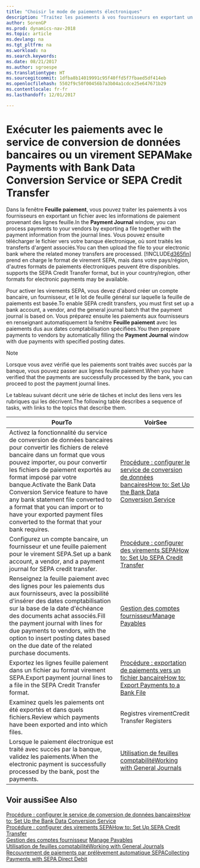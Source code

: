 ```yaml
---
title: "Choisir le mode de paiements électroniques"
description: "Traitez les paiements à vos fournisseurs en exportant un fichier avec les informations de paiement provenant des lignes feuille."
author: SorenGP
ms.prod: dynamics-nav-2018
ms.topic: article
ms.devlang: na
ms.tgt_pltfrm: na
ms.workload: na
ms.search.keywords: 
ms.date: 08/21/2017
ms.author: sgroespe
ms.translationtype: HT
ms.sourcegitcommit: 1dfba8b14019991c95f40ffd5f7fbaed5df414eb
ms.openlocfilehash: 5502f9c50f00456b7a3b04a1cdce25e647671b29
ms.contentlocale: fr-fr
ms.lasthandoff: 12/01/2017

---
```

# <a name="make-payments-with-bank-data-conversion-service-or-sepa-credit-transfer"></a><span data-ttu-id="a6c42-103">Exécuter les paiements avec le service de conversion de données bancaires ou un virement SEPA</span><span class="sxs-lookup"><span data-stu-id="a6c42-103">Make Payments with Bank Data Conversion Service or SEPA Credit Transfer</span></span>
<span data-ttu-id="a6c42-104">Dans la fenêtre **Feuille paiement**, vous pouvez traiter les paiements à vos fournisseurs en exportant un fichier avec les informations de paiement provenant des lignes feuille.</span><span class="sxs-lookup"><span data-stu-id="a6c42-104">In the **Payment Journal** window, you can process payments to your vendors by exporting a file together with the payment information from the journal lines.</span></span> <span data-ttu-id="a6c42-105">Vous pouvez ensuite télécharger le fichier vers votre banque électronique, où sont traités les transferts d'argent associés.</span><span class="sxs-lookup"><span data-stu-id="a6c42-105">You can then upload the file to your electronic bank where the related money transfers are processed.</span></span> [!INCLUDE[d365fin](includes/d365fin_md.md)]<span data-ttu-id="a6c42-106"> prend en charge le format de virement SEPA, mais dans votre pays/région, d'autres formats de paiements électroniques peuvent être disponibles.</span><span class="sxs-lookup"><span data-stu-id="a6c42-106"> supports the SEPA Credit Transfer format, but in your country/region, other formats for electronic payments may be available.</span></span>   

 <span data-ttu-id="a6c42-107">Pour activer les virements SEPA, vous devez d'abord créer un compte bancaire, un fournisseur, et le lot de feuille général sur laquelle la feuille de paiements est basée.</span><span class="sxs-lookup"><span data-stu-id="a6c42-107">To enable SEPA credit transfers, you must first set up a bank account, a vendor, and the general journal batch that the payment journal is based on.</span></span> <span data-ttu-id="a6c42-108">Vous préparez ensuite les paiements aux fournisseurs en renseignant automatiquement la fenêtre **Feuille paiement** avec les paiements dus aux dates comptabilisation spécifiées.</span><span class="sxs-lookup"><span data-stu-id="a6c42-108">You then prepare payments to vendors by automatically filling the **Payment Journal** window with due payments with specified posting dates.</span></span>  

> [!NOTE]  
>  <span data-ttu-id="a6c42-109">Lorsque vous avez vérifié que les paiements sont traités avec succès par la banque, vous pouvez passer aux lignes feuille paiement.</span><span class="sxs-lookup"><span data-stu-id="a6c42-109">When you have verified that the payments are successfully processed by the bank, you can proceed to post the payment journal lines.</span></span>  

 <span data-ttu-id="a6c42-110">Le tableau suivant décrit une série de tâches et inclut des liens vers les rubriques qui les décrivent.</span><span class="sxs-lookup"><span data-stu-id="a6c42-110">The following table describes a sequence of tasks, with links to the topics that describe them.</span></span>   

|<span data-ttu-id="a6c42-111">**Pour**</span><span class="sxs-lookup"><span data-stu-id="a6c42-111">**To**</span></span>|<span data-ttu-id="a6c42-112">**Voir**</span><span class="sxs-lookup"><span data-stu-id="a6c42-112">**See**</span></span>|  
|------------|-------------|  
|<span data-ttu-id="a6c42-113">Activez la fonctionnalité du service de conversion de données bancaires pour convertir les fichiers de relevé bancaire dans un format que vous pouvez importer, ou pour convertir les fichiers de paiement exportés au format imposé par votre banque.</span><span class="sxs-lookup"><span data-stu-id="a6c42-113">Activate the Bank Data Conversion Service feature to have any bank statement file converted to a format that you can import or to have your exported payment files converted to the format that your bank requires.</span></span>|[<span data-ttu-id="a6c42-114">Procédure : configurer le service de conversion de données bancaires</span><span class="sxs-lookup"><span data-stu-id="a6c42-114">How to: Set Up the Bank Data Conversion Service</span></span>](bank-how-setup-bank-data-conversion-service.md)|  
|<span data-ttu-id="a6c42-115">Configurez un compte bancaire, un fournisseur et une feuille paiement pour le virement SEPA.</span><span class="sxs-lookup"><span data-stu-id="a6c42-115">Set up a bank account, a vendor, and a payment journal for SEPA credit transfer.</span></span>|[<span data-ttu-id="a6c42-116">Procédure : configurer des virements SEPA</span><span class="sxs-lookup"><span data-stu-id="a6c42-116">How to: Set Up SEPA Credit Transfer</span></span>](finance-how-to-set-up-sepa-credit-transfer.md)|  
|<span data-ttu-id="a6c42-117">Renseignez la feuille paiement avec des lignes pour les paiements dus aux fournisseurs, avec la possibilité d'insérer des dates comptabilisation sur la base de la date d'échéance des documents achat associés.</span><span class="sxs-lookup"><span data-stu-id="a6c42-117">Fill the payment journal with lines for due payments to vendors, with the option to insert posting dates based on the due date of the related purchase documents.</span></span>|[<span data-ttu-id="a6c42-118">Gestion des comptes fournisseur</span><span class="sxs-lookup"><span data-stu-id="a6c42-118">Manage Payables</span></span>](payables-manage-payables.md)|  
|<span data-ttu-id="a6c42-119">Exportez les lignes feuille paiement dans un fichier au format virement SEPA.</span><span class="sxs-lookup"><span data-stu-id="a6c42-119">Export payment journal lines to a file in the SEPA Credit Transfer format.</span></span>|[<span data-ttu-id="a6c42-120">Procédure : exportation de paiements vers un fichier bancaire</span><span class="sxs-lookup"><span data-stu-id="a6c42-120">How to: Export Payments to a Bank File</span></span>](payables-how-export-payments-bank-file.md)|  
|<span data-ttu-id="a6c42-121">Examinez quels les paiements ont été exportés et dans quels fichiers.</span><span class="sxs-lookup"><span data-stu-id="a6c42-121">Review which payments have been exported and into which files.</span></span>|<span data-ttu-id="a6c42-122">Registres virement</span><span class="sxs-lookup"><span data-stu-id="a6c42-122">Credit Transfer Registers</span></span>|  
|<span data-ttu-id="a6c42-123">Lorsque le paiement électronique est traité avec succès par la banque, validez les paiements.</span><span class="sxs-lookup"><span data-stu-id="a6c42-123">When the electronic payment is successfully processed by the bank, post the payments.</span></span>|[<span data-ttu-id="a6c42-124">Utilisation de feuilles comptabilité</span><span class="sxs-lookup"><span data-stu-id="a6c42-124">Working with General Journals</span></span>](ui-work-general-journals.md)|  

## <a name="see-also"></a><span data-ttu-id="a6c42-125">Voir aussi</span><span class="sxs-lookup"><span data-stu-id="a6c42-125">See Also</span></span>  
[<span data-ttu-id="a6c42-126">Procédure : configurer le service de conversion de données bancaires</span><span class="sxs-lookup"><span data-stu-id="a6c42-126">How to: Set Up the Bank Data Conversion Service</span></span>](bank-how-setup-bank-data-conversion-service.md)  
[<span data-ttu-id="a6c42-127">Procédure : configurer des virements SEPA</span><span class="sxs-lookup"><span data-stu-id="a6c42-127">How to: Set Up SEPA Credit Transfer</span></span>](finance-how-to-set-up-sepa-credit-transfer.md)  
<span data-ttu-id="a6c42-128">[Gestion des comptes fournisseur](payables-manage-payables.md) </span><span class="sxs-lookup"><span data-stu-id="a6c42-128">[Manage Payables](payables-manage-payables.md) </span></span>  
[<span data-ttu-id="a6c42-129">Utilisation de feuilles comptabilité</span><span class="sxs-lookup"><span data-stu-id="a6c42-129">Working with General Journals</span></span>](ui-work-general-journals.md)  
[<span data-ttu-id="a6c42-130">Recouvrement de paiements par prélèvement automatique SEPA</span><span class="sxs-lookup"><span data-stu-id="a6c42-130">Collecting Payments with SEPA Direct Debit</span></span>](finance-collect-payments-with-sepa-direct-debit.md)   

